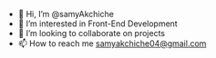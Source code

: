 - 👋 Hi, I’m @samyAkchiche
- 👀 I’m interested in Front-End Development
- 💞️ I’m looking to collaborate on projects
- 📫 How to reach me samyakchiche04@gmail.com
